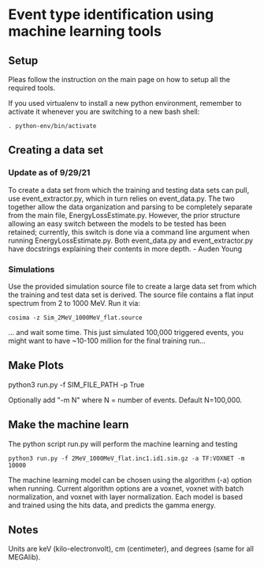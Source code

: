 # Event type identification using machine learning tools

## Setup

Pleas follow the instruction on the main page on how to setup all the required tools.

If you used virtualenv to install a new python environment, remember to activate it whenever you are switching to a new bash shell:
```
. python-env/bin/activate
```

## Creating a data set 

### Update as of 9/29/21

To create a data set from which the training and testing data sets can pull, use event_extractor.py, which in turn relies on event_data.py.
The two together allow the data organization and parsing to be completely separate from the main file, EnergyLossEstimate.py. However,
the prior structure allowing an easy switch between the models to be tested has been retained; currently, this switch is done via a
command line argument when running EnergyLossEstimate.py. Both event_data.py and event_extractor.py have docstrings explaining their
contents in more depth. - Auden Young

### Simulations

Use the provided simulation source file to create a large data set from which the training and test data set is derived.
The source file contains a flat input spectrum from 2 to 1000 MeV.
Run it via:

```
cosima -z Sim_2MeV_1000MeV_flat.source
```
... and wait some time. This just simulated 100,000 triggered events, you might want to have ~10-100 million for the final training run...


## Make Plots

python3 run.py -f SIM_FILE_PATH -p True

Optionally add "-m N" where N = number of events. Default N=100,000.

## Make the machine learn

The python script run.py will perform the machine learning and testing
```
python3 run.py -f 2MeV_1000MeV_flat.inc1.id1.sim.gz -a TF:VOXNET -m 10000
```

The machine learning model can be chosen using the algorithm (-a) option when running. Current algorithm options are a voxnet, voxnet with batch normalization, and voxnet with layer normalization. Each model is based and trained using the hits data, and predicts the gamma energy.


## Notes

Units are keV (kilo-electronvolt), cm (centimeter), and degrees (same for all MEGAlib).

